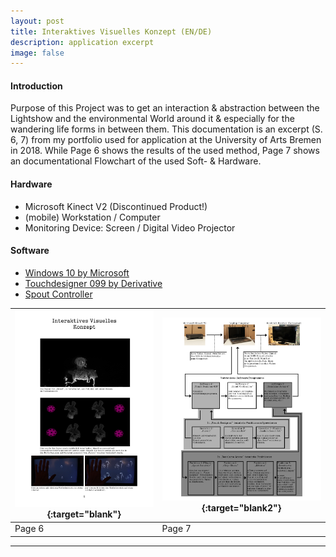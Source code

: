 ```yaml
---
layout: post
title: Interaktives Visuelles Konzept (EN/DE)
description: application excerpt
image: false
---
```

#### Introduction
Purpose of this Project was to get an interaction & abstraction between the Lightshow and the environmental World around it & especially for the wandering life forms in between them. This documentation is an excerpt (S. 6, 7) from my portfolio used for application at the University of Arts Bremen in 2018. While Page 6 shows the results of the used method, Page 7 shows an documentational Flowchart of the used Soft- & Hardware.

#### Hardware
* Microsoft Kinect V2 (Discontinued Product!)
* (mobile) Workstation / Computer
* Monitoring Device: Screen / Digital Video Projector

#### Software
* [Windows 10 by Microsoft](https://www.microsoft.com/)
* [Touchdesigner 099 by Derivative](https://derivative.ca/)
* [Spout Controller](https://spout.zeal.co/)


[![](assets/images/Kinect_Mapping_Concept.jpg)](assets/images/Kinect_Mapping_Concept.jpg){:target="blank"} | [![](assets/images/Kinect_Mapping_Concept2.jpg)](assets/images/Kinect_Mapping_Concept2.jpg){:target="blank2"}
 --- | ---
Page 6 | Page 7

<!-- [![](assets/images/Kinect_Mapping_Concept.jpg)](assets/images/Kinect_Mapping_Concept.jpg)
[![](assets/images/Kinect_Mapping_Concept2.jpg)](assets/images/Kinect_Mapping_Concept2.jpg)

<div class="box alt">
	<div class="row 100% uniform">
		<div class="4u"><span class="image fit"><img src="{% link assets/images/Kinect_Mapping_Concept.jpg %}" alt="Kinect_Mapping_Concept" /></span></div>
    <div class="4u"><span class="image fit"><img src="{% link assets/images/Kinect_Mapping_Concept2.jpg %}" alt="Kinect_Mapping_Concept2" /></span></div>
    </div>
  </div> -->

<!-- ![photo not found](./img/Kinect_Mapping_Concept.jpg)

![photo not found](./img/Kinect_Mapping_Concept2.jpg) -->

---
